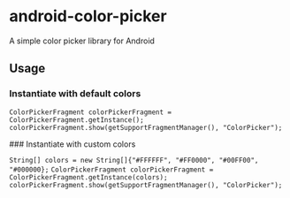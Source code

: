 android-color-picker
====================

A simple color picker library for Android

## Usage

### Instantiate with default colors

`ColorPickerFragment colorPickerFragment = ColorPickerFragment.getInstance();`
`colorPickerFragment.show(getSupportFragmentManager(), "ColorPicker");`

### Instantiate with custom colors

`String[] colors = new String[]{"#FFFFFF", "#FF0000", "#00FF00", "#000000};`
`ColorPickerFragment colorPickerFragment = ColorPickerFragment.getInstance(colors);`
`colorPickerFragment.show(getSupportFragmentManager(), "ColorPicker");`
